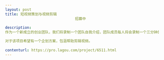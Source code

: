 ```yaml
---                
layout: post       
title: 短视频策划与视频剪辑
                                招募中
           
description: 
作为一个新成立的创业团队，我们将录制一个团队自我介绍，团队成员每人将会录制一个三分钟的视频，包涵对于项目的展望和期许。

对于该项目希望有一个企划方案，包涵帮助剪辑视频。
     
contenturl: https://pro.lagou.com/project/6511.html      
---                 
```

